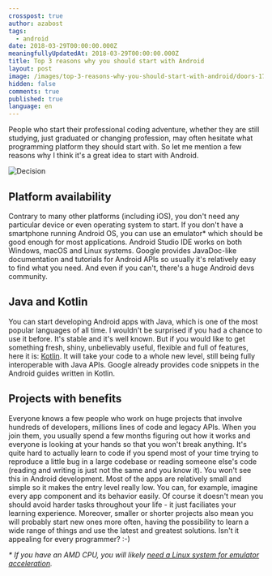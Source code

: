 ```yaml
---
crosspost: true
author: azabost
tags:
  - android
date: 2018-03-29T00:00:00.000Z
meaningfullyUpdatedAt: 2018-03-29T00:00:00.000Z
title: Top 3 reasons why you should start with Android
layout: post
image: /images/top-3-reasons-why-you-should-start-with-android/doors-1767563_1920_80.jpg
hidden: false
comments: true
published: true
language: en
---
```

People who start their professional coding adventure, whether they are still studying, just graduated or changing profession, may often hesitate what programming platform they should start with. So let me mention a few reasons why I think it's a great idea to start with Android.

![Decision](../../static/images/top-3-reasons-why-you-should-start-with-android/doors-1767563_1920_80.jpg "")

## Platform availability

Contrary to many other platforms (including iOS), you don't need any particular device or even operating system to start. If you don't have a smartphone running Android OS, you can use an emulator* which should be good enough for most applications. Android Studio IDE works on both Windows, macOS and Linux systems. Google provides JavaDoc-like documentation and tutorials for Android APIs so usually it's relatively easy to find what you need. And even if you can't, there's a huge Android devs community.

## Java and Kotlin

You can start developing Android apps with Java, which is one of the most popular languages of all time. I wouldn't be surprised if you had a chance to use it before. It's stable and it's well known. But if you would like to get something fresh, shiny, unbelievably useful, flexible and full of features, here it is: [Kotlin](https://developer.android.com/kotlin/.html). It will take your code to a whole new level, still being fully interoperable with Java APIs. Google already provides code snippets in the Android guides written in Kotlin.

## Projects with benefits

Everyone knows a few people who work on huge projects that involve hundreds of developers, millions lines of code and legacy APIs. When you join them, you usually spend a few months figuring out how it works and everyone is looking at your hands so that you won't break anything. It's quite hard to actually learn to code if you spend most of your time trying to reproduce a little bug in a large codebase or reading someone else's code (reading and writing is just not the same and you know it). You won't see this in Android development. Most of the apps are relatively small and simple so it makes the entry level really low. You can, for example, imagine every app component and its behavior easily. Of course it doesn't mean you should avoid harder tasks throughout your life - it just faciliates your learning experience. Moreover, smaller or shorter projects also mean you will probably start new ones more often, having the possibility to learn a wide range of things and use the latest and greatest solutions. Isn't it appealing for every programmer? :-)

*\* If you have an AMD CPU, you will likely [need a Linux system for emulator acceleration](https://developer.android.com/studio/run/emulator-acceleration.html).*
